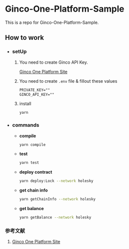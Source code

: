 # Ginco-One-Platform-Sample

This is a repo for Ginco-One-Platform-Sample.

## How to work

- ### **setUp**

  1.  You need to create Ginco API Key.

      [Ginco One Platform Site](https://console.cloud.ginco.com/nodes/api)

  2.  You need to create `.env` file & fillout these values

      ```txt
      PRIVATE_KEY=""
      GINCO_API_KEY=""
      ```

  3.  install

      ```bash
      yarn
      ```

- ### **commands**

  - **compile**

    ```bash
    yarn compile
    ```

  - **test**

    ```bash
    yarn test
    ```

  - **deploy contract**

    ```bash
    yarn deploy:Lock --network holesky
    ```

  - **get chain info**

    ```bash
    yarn getChainInfo --network holesky
    ```

  - **get balance**

    ```bash
    yarn getBalance --network holesky
    ```

### 参考文献

1. [Ginco One Platform Site](https://console.cloud.ginco.com/nodes/api)
